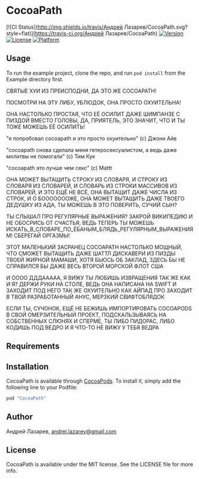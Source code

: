 # CocoaPath

[![CI Status](http://img.shields.io/travis/Андрей Лазарев/CocoaPath.svg?style=flat)](https://travis-ci.org/Андрей Лазарев/CocoaPath)
[![Version](https://img.shields.io/cocoapods/v/CocoaPath.svg?style=flat)](http://cocoapods.org/pods/CocoaPath)
[![License](https://img.shields.io/cocoapods/l/CocoaPath.svg?style=flat)](http://cocoapods.org/pods/CocoaPath)
[![Platform](https://img.shields.io/cocoapods/p/CocoaPath.svg?style=flat)](http://cocoapods.org/pods/CocoaPath)

## Usage

To run the example project, clone the repo, and run `pod install` from the Example directory first.

СВЯТЫЕ ХУИ ИЗ ПРЕИСПОДНИ, ДА ЭТО ЖЕ COCOAPATH!

ПОСМОТРИ НА ЭТУ ЛИБУ, УБЛЮДОК, ОНА ПРОСТО ОХУИТЕЛЬНА!

ОНА НАСТОЛЬКО ПРОСТАЯ, ЧТО ЕЁ ОСИЛИТ ДАЖЕ ШИМПАНЗЕ С ПИЗДОЙ ВМЕСТО ГОЛОВЫ, ДА, ПРИЯТЕЛЬ, ЭТО ЗНАЧИТ, ЧТО И ТЫ ТОЖЕ МОЖЕШЬ ЕЁ ОСИЛИТЬ!

"я попробовал cocoapath и это просто охуительно" (с) Джони Айв

"cocoapath снова сделала меня гетеросексуалистом, а ведь даже молитвы не помогали" (с) Тим Кук

"cocoapath это лучше чем секс" (c) Mattt

ОНА МОЖЕТ ВЫТАЩИТЬ СТРОКУ ИЗ СЛОВАРЯ, И СТРОКУ ИЗ СЛОВАРЯ ИЗ СЛОВАРЕЙ, И СЛОВАРЬ ИЗ СТРОКИ МАССИВОВ ИЗ СЛОВАРЕЙ, И ЭТО ЕЩЁ НЕ ВСЁ, ОНА ВЫТАЩИТ ДАЖЕ ЧИСЛА ИЗ СТРОК, И О БОООООООЖЕ, ОНА МОЖЕТ ВЫТАЩИТЬ ДАЖЕ ТВОЕГО ДЕДУШКУ ИЗ АДА, ТЫ МОЖЕШЬ В ЭТО ПОВЕРИТЬ, СУЧИЙ СЫН?

ТЫ СЛЫШАЛ ПРО РЕГУЛЯРНЫЕ ВЫРАЖЕНИЯ? ЗАКРОЙ ВИКИПЕДИЮ И НЕ ОБОСРИСЬ ОТ СЧАСТЬЯ, ВЕДЬ ТЕПЕРЬ ТЫ МОЖЕШЬ ИСКАТЬ_В_СЛОВАРЕ_ПО_ЁБАНЫМ_БЛЯДЬ_РЕГУЛЯРНЫМ_ВЫРАЖЕНИЯМ! СБЕРЕГАЙ ОРГАЗМЫ!

ЭТОТ МАЛЕНЬКИЙ ЗАСРАНЕЦ COCOAPATH НАСТОЛЬКО МОЩНЫЙ, ЧТО СМОЖЕТ ВЫТАЩИТЬ ДАЖЕ ШАТТЛ ДИСКАВЕРИ ИЗ ПИЗДЫ ТВОЕЙ ЖИРНОЙ МАМАШИ, ХОТЯ БЬЮСЬ ОБ ЗАКЛАД, ЗДЕСЬ БЫ НЕ СПРАВИЛСЯ БЫ ДАЖЕ ВЕСЬ ВТОРОЙ МОРСКОЙ ФЛОТ США

И ОООО ДДДААААА, Я ВИЖУ ТЫ ЛЮБИШЬ ИЗВРАЩЕНИЯ ТАК ЖЕ КАК И Я? ДЕРЖИ РУКИ НА СТОЛЕ, ВЕДЬ ОНА НАПИСАНА НА SWIFT И ЗАХОДИТ ПОД НЕГО ТАК ЖЕ ОХУИТЕЛЬНО КАК АЙПАД ПРО ЗАХОДИТ В  ТВОЙ РАЗРАБОТАННЫЙ АНУС, МЕРЗКИЙ СВИФТОБЛЯДОК

ЕСЛИ ТЫ, СУЧОНОК, ЕЩЁ НЕ БЕЖИШЬ ИМПОРТИРОВАТЬ COCOAPODS В СВОЙ ОМЕРЗИТЕЛЬНЫЙ ПРОЕКТ, ПОДСКАЛЬЗЫВАЯСЬ НА СОБСТВЕННЫХ СЛЮНЯХ И СПЕРМЕ, ТЫ ЛИБО ПИДОРАС, ЛИБО КОДИШЬ ПОД ВЕДРО
И Я ЧТО-ТО НЕ ВИЖУ У ТЕБЯ ВЕДРА

## Requirements

## Installation

CocoaPath is available through [CocoaPods](http://cocoapods.org). To install
it, simply add the following line to your Podfile:

```ruby
pod "CocoaPath"
```

## Author

Андрей Лазарев, andrej.lazarev@gmail.com

## License

CocoaPath is available under the MIT license. See the LICENSE file for more info.

